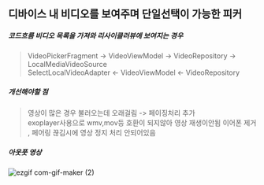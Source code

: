 ## 디바이스 내 비디오를 보여주며 단일선택이 가능한 피커

##### 코드흐름 비디오 목록을 가져와 리사이클러뷰에 보여지는 경우
> VideoPickerFragment ->  VideoViewModel -> VideoRepository -> LocalMediaVideoSource  
> SelectLocalVideoAdapter <- VideoViewModel <- VideoRepository 

##### 개선해야할 점
> 영상이 많은 경우 불러오는데 오래걸림 -> 페이징처리 추가   
> exoplayer사용으로 wmv,mov등 호환이 되지않아 영상 재생이안됨
> 이어폰 제거 , 페어링 끊김시에 영상 정지 처리 안되어있음

##### 아웃풋 영상 
![ezgif com-gif-maker (2)](https://user-images.githubusercontent.com/59998259/130817035-2467b19a-30e8-4621-b59f-fa25e36c0712.gif)



